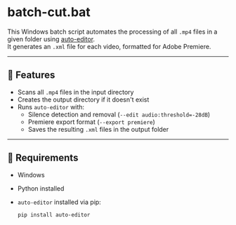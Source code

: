 # batch-cut.bat

This Windows batch script automates the processing of all `.mp4` files in a given folder using [auto-editor](https://github.com/WyattBlue/auto-editor).  
It generates an `.xml` file for each video, formatted for Adobe Premiere.

---

## 📄 Features

- Scans all `.mp4` files in the input directory
- Creates the output directory if it doesn't exist
- Runs `auto-editor` with:
  - Silence detection and removal (`--edit audio:threshold=-28dB`)
  - Premiere export format (`--export premiere`)
  - Saves the resulting `.xml` files in the output folder

---

## 🔧 Requirements

- Windows
- Python installed
- `auto-editor` installed via pip:

  ```bash
  pip install auto-editor
